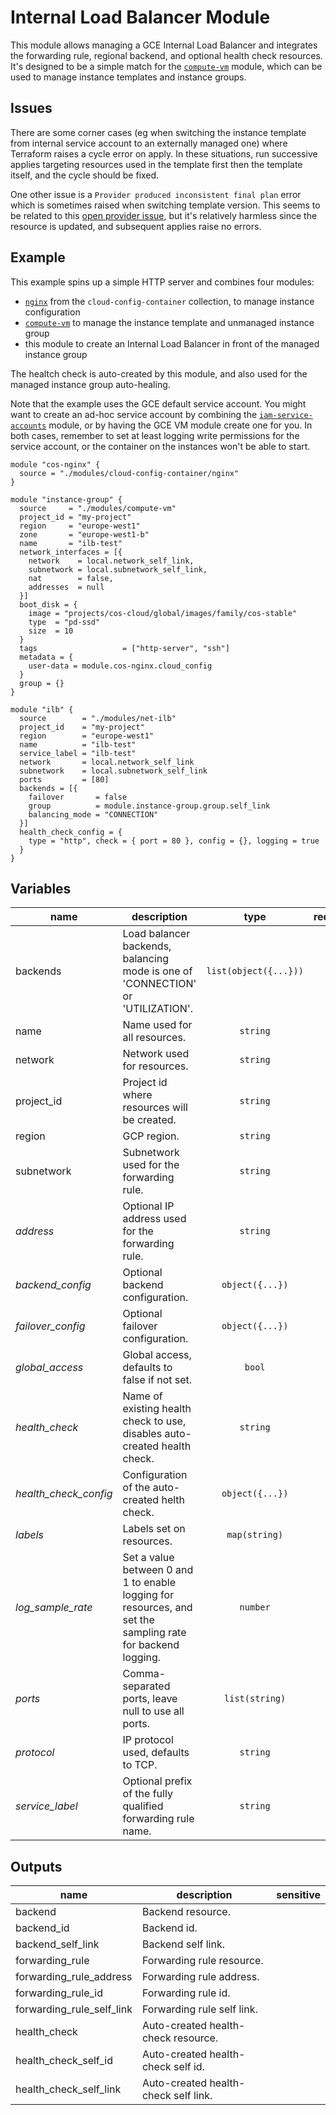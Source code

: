 # Internal Load Balancer Module

This module allows managing a GCE Internal Load Balancer and integrates the forwarding rule, regional backend, and optional health check resources. It's designed to be a simple match for the [`compute-vm`](../compute-vm) module, which can be used to manage instance templates and instance groups.

## Issues

There are some corner cases (eg when switching the instance template from internal service account to an externally managed one) where Terraform raises a cycle error on apply. In these situations, run successive applies targeting resources used in the template first then the template itself, and the cycle should be fixed.

One other issue is a `Provider produced inconsistent final plan` error which is sometimes raised when switching template version. This seems to be related to this [open provider issue](https://github.com/terraform-providers/terraform-provider-google/issues/3937), but it's relatively harmless since the resource is updated, and subsequent applies raise no errors.

## Example

This example spins up a simple HTTP server and combines four modules:

- [`nginx`](../cloud-config-container/nginx) from the `cloud-config-container` collection, to manage instance configuration
- [`compute-vm`](../compute-vm) to manage the instance template and unmanaged instance group
- this module to create an Internal Load Balancer in front of the managed instance group

The healtch check is auto-created by this module, and also used for the managed instance group auto-healing.

Note that the example uses the GCE default service account. You might want to create an ad-hoc service account by combining the [`iam-service-accounts`](../iam-service-accounts) module, or by having the GCE VM module create one for you. In both cases, remember to set at least logging write permissions for the service account, or the container on the instances won't be able to start.

```hcl
module "cos-nginx" {
  source = "./modules/cloud-config-container/nginx"
}

module "instance-group" {
  source     = "./modules/compute-vm"
  project_id = "my-project"
  region     = "europe-west1"
  zone       = "europe-west1-b"
  name       = "ilb-test"
  network_interfaces = [{
    network    = local.network_self_link,
    subnetwork = local.subnetwork_self_link,
    nat        = false,
    addresses  = null
  }]
  boot_disk = {
    image = "projects/cos-cloud/global/images/family/cos-stable"
    type  = "pd-ssd"
    size  = 10
  }
  tags                   = ["http-server", "ssh"]
  metadata = {
    user-data = module.cos-nginx.cloud_config
  }
  group = {}
}

module "ilb" {
  source        = "./modules/net-ilb"
  project_id    = "my-project"
  region        = "europe-west1"
  name          = "ilb-test"
  service_label = "ilb-test"
  network       = local.network_self_link
  subnetwork    = local.subnetwork_self_link
  ports         = [80]
  backends = [{
    failover       = false
    group          = module.instance-group.group.self_link
    balancing_mode = "CONNECTION"
  }]
  health_check_config = {
    type = "http", check = { port = 80 }, config = {}, logging = true
  }
}

```

<!-- BEGIN TFDOC -->
## Variables

| name | description | type | required | default |
|---|---|:---: |:---:|:---:|
| backends | Load balancer backends, balancing mode is one of 'CONNECTION' or 'UTILIZATION'. | <code title="list&#40;object&#40;&#123;&#10;failover       &#61; bool&#10;group          &#61; string&#10;balancing_mode &#61; string&#10;&#125;&#41;&#41;">list(object({...}))</code> | ✓ |  |
| name | Name used for all resources. | <code title="">string</code> | ✓ |  |
| network | Network used for resources. | <code title="">string</code> | ✓ |  |
| project_id | Project id where resources will be created. | <code title="">string</code> | ✓ |  |
| region | GCP region. | <code title="">string</code> | ✓ |  |
| subnetwork | Subnetwork used for the forwarding rule. | <code title="">string</code> | ✓ |  |
| *address* | Optional IP address used for the forwarding rule. | <code title="">string</code> |  | <code title="">null</code> |
| *backend_config* | Optional backend configuration. | <code title="object&#40;&#123;&#10;session_affinity                &#61; string&#10;timeout_sec                     &#61; number&#10;connection_draining_timeout_sec &#61; number&#10;&#125;&#41;">object({...})</code> |  | <code title="">null</code> |
| *failover_config* | Optional failover configuration. | <code title="object&#40;&#123;&#10;disable_connection_drain  &#61; bool&#10;drop_traffic_if_unhealthy &#61; bool&#10;ratio                     &#61; number&#10;&#125;&#41;">object({...})</code> |  | <code title="">null</code> |
| *global_access* | Global access, defaults to false if not set. | <code title="">bool</code> |  | <code title="">null</code> |
| *health_check* | Name of existing health check to use, disables auto-created health check. | <code title="">string</code> |  | <code title="">null</code> |
| *health_check_config* | Configuration of the auto-created helth check. | <code title="object&#40;&#123;&#10;type &#61; string      &#35; http https tcp ssl http2&#10;check  &#61; map&#40;any&#41;    &#35; actual health check block attributes&#10;config &#61; map&#40;number&#41; &#35; interval, thresholds, timeout&#10;&#125;&#41;">object({...})</code> |  | <code title="&#123;&#10;type &#61; &#34;http&#34;&#10;check &#61; &#123;&#10;port_specification &#61; &#34;USE_SERVING_PORT&#34;&#10;&#125;&#10;config &#61; &#123;&#125;&#10;&#125;">...</code> |
| *labels* | Labels set on resources. | <code title="map&#40;string&#41;">map(string)</code> |  | <code title="">{}</code> |
| *log_sample_rate* | Set a value between 0 and 1 to enable logging for resources, and set the sampling rate for backend logging. | <code title="">number</code> |  | <code title="">null</code> |
| *ports* | Comma-separated ports, leave null to use all ports. | <code title="list&#40;string&#41;">list(string)</code> |  | <code title="">null</code> |
| *protocol* | IP protocol used, defaults to TCP. | <code title="">string</code> |  | <code title="">TCP</code> |
| *service_label* | Optional prefix of the fully qualified forwarding rule name. | <code title="">string</code> |  | <code title="">null</code> |

## Outputs

| name | description | sensitive |
|---|---|:---:|
| backend | Backend resource. |  |
| backend_id | Backend id. |  |
| backend_self_link | Backend self link. |  |
| forwarding_rule | Forwarding rule resource. |  |
| forwarding_rule_address | Forwarding rule address. |  |
| forwarding_rule_id | Forwarding rule id. |  |
| forwarding_rule_self_link | Forwarding rule self link. |  |
| health_check | Auto-created health-check resource. |  |
| health_check_self_id | Auto-created health-check self id. |  |
| health_check_self_link | Auto-created health-check self link. |  |
<!-- END TFDOC -->
